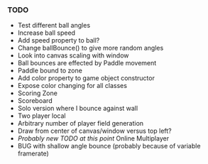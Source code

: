 ### TODO

- Test different ball angles
- Increase ball speed
- Add speed property to ball?
- Change ballBounce() to give more random angles
- Look into canvas scaling with window
- Ball bounces are effected by Paddle movement
- Paddle bound to zone
- Add color property to game object constructor
- Expose color changing for all classes 
- Scoring Zone
- Scoreboard
- Solo version where I bounce against wall
- Two player local
- Arbitrary number of player field generation
- Draw from center of canvas/window versus top left?
- _Probably new TODO at this point_ Online Multiplayer
- BUG with shallow angle bounce (probably because of variable framerate)
